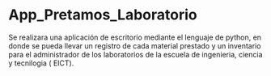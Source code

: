 # App_Pretamos_Laboratorio
Se realizara una aplicación de escritorio mediante el lenguaje de python, en donde se pueda llevar un registro de cada material prestado y un inventario para el administrador de los laboratorios de la escuela de ingenieria, ciencia y tecnilogia ( EICT).
